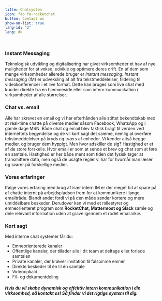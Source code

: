 ```yaml
---
title: Chatsystem
icon: fab fa-rocketchat
button: Contact us
show-on-list: true
lang-id: "2"
lang: dk

---
```

### Instant Messaging

Teknologisk udvikling og digitalisering har givet virksomheder et hav af nye muligheder for at vokse, udvikle og optimere deres drift. En af dem som mange virksomheder allerede bruger er _instant messaging_. _Instant messaging_ (IM) er udveksling af alt fra tekstmeddelelser, fildeling til videokonferencer i et live format. Dette kan bruges som live chat med kunder direkte fra en hjemmeside eller som intern kommunikation i virksomheder af alle størrelser.

### Chat vs. email

Alle har skrevet en email og vi har efterhånden alle stiftet bekendtskab med at real-time chatte på diverse medier såsom Facebook, WhatsApp og i gamle dage MSN. Både chat og email blev faktisk bragt til verden ved internettets begyndelse og de vil kort sagt det samme, nemlig at overføre tekstmeddelelser på kryds og tværs af enheder. Vi kender altså begge medier, og bruger dem hyppigt. Men hvor adskiller de sig? Hastighed er et af de store forskelle. Hvor email er som at sende et brev og chat som at føre en samtale. Hastighed er her både ment som tiden det fysisk tager at transmittere data, men også de usagte regler vi har for hvornår man læser og svarer på forskellige medier.

### Vores erfaringer

Ifølge vores erfaring med brug af især intern IM er der meget tid at spare på af chatte internt på arbejdspladsen frem for at kommunikere i lange emailtråde. Blandt andet fordi vi på den måde sender kortere og mere umiddelbare beskeder. Derudover kan vi med et rollestyret og emneorienteret program som **RocketChat, Mattermost og Slack** samle og dele relevant information uden at grave igennem et rodet emailarkiv.

### Kort sagt

Med interne chat systemer får du:

* Emneorienterede kanaler
* Offentlige kanaler, der tillader alle i dit team at deltage eller forlade samtalen
* Private kanaler, der kræver invitation til følsomme emner
* Direkte beskeder til én til én samtale
* Videoopkald
* Fil- og dokumentdeling

##### Hvis du vil skabe dynamisk og effektiv intern kommunikation i din virksomhed, så kontakt os! Så finder vi det rigtige system til dig.